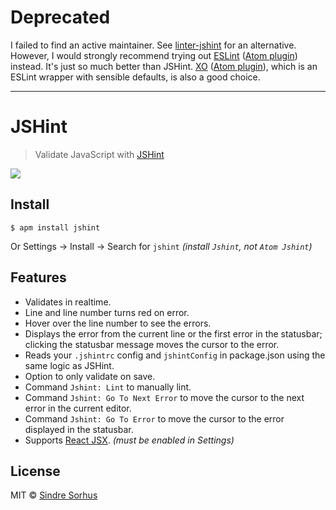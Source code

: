 # Deprecated

I failed to find an active maintainer. See [linter-jshint](https://github.com/AtomLinter/linter-jshint) for an alternative. However, I would strongly recommend trying out [ESLint](http://eslint.org) ([Atom plugin](https://github.com/AtomLinter/linter-eslint)) instead. It's just so much better than JSHint. [XO](https://github.com/sindresorhus/xo) ([Atom plugin](https://github.com/sindresorhus/atom-linter-xo)), which is an ESLint wrapper with sensible defaults, is also a good choice.

---

# JSHint

> Validate JavaScript with [JSHint](http://jshint.com)

![](https://cloud.githubusercontent.com/assets/170270/3834266/54ad6b1c-1daf-11e4-9c46-98e6e4abab07.png)


## Install

```
$ apm install jshint
```

Or Settings → Install → Search for `jshint` *(install `Jshint`, not `Atom Jshint`)*


## Features

- Validates in realtime.
- Line and line number turns red on error.
- Hover over the line number to see the errors.
- Displays the error from the current line or the first error in the statusbar; clicking the statusbar message moves the cursor to the error.
- Reads your `.jshintrc` config and `jshintConfig` in package.json using the same logic as JSHint.
- Option to only validate on save.
- Command `Jshint: Lint` to manually lint.
- Command `Jshint: Go To Next Error` to move the cursor to the next error in the current editor.
- Command `Jshint: Go To Error` to move the cursor to the error displayed in the statusbar.
- Supports [React JSX](http://facebook.github.io/react/docs/jsx-in-depth.html). *(must be enabled in Settings)*


## License

MIT © [Sindre Sorhus](https://sindresorhus.com)
